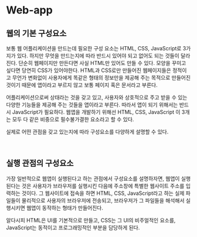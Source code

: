 # Web-app

## 웹의 기본 구성요소

보통 웹 어플리케이션을 만드는데 필요한 구성 요소는 HTML, CSS, JavaScript로 3가지가 있다. 하지만 무엇을 만드는지에 따라 반드시 있어야 되고 없어도 되는 것들이 달라진다. 단순히 웹페이지만 만든다면 사실 HTML만 있어도 만들 수 있다. 모양을 꾸미고 싶다면 당연히 CSS가 있어야한다. HTML과 CSS로만 만들어진 웹페이지들은 정적이고 무언가 변화없이 사용자에게 똑같은 형태의 정보만을 제공해 주는 목적으로 만들어진 것이기 때문에 앱이라고 부르지 않고 보통 페이지 혹은 문서라고 부른다.

어플리케이션으로써 상태라는 것을 갖고 있고, 사용자와 상호적으로 주고 받을 수 있는 다양한 기능들을 제공해 주는 것들을 앱이라고 부른다. 따라서 앱이 되기 위해서는 반드시 JavaScript가 필요하다. 웹앱을 개발하기 위해선 HTML, CSS, JavaScript 이 3개는 모두 다 같은 비중으로 필수불가결한 요소라고 할 수 있다.

실제로 어떤 관점을 갖고 있는지에 따라 구성요소를 다양하게 설명할 수 있다.

<br />

## 실행 관점의 구성요소

가장 일반적으로 웹앱이 실행된다고 하는 관점에서 구성요소를 설명하자면, 웹앱이 실행된다는 것은 사용자가 브라우저를 실행시킨 다음에 주소창에 특별한 웹사이트 주소를 입력하는 것이다. 그 웹사이트에 접속을 하면 HTML, CSS, JavaScript라고 하는 실제 파일들이 물리적으로 사용자의 브라우저에 전송되고, 브라우저가 그 파일들을 해석해서 실행시키면 웹앱이 동작하는 형태가 만들어진다.

알다시피 HTML은 UI를 기본적으로 만들고, CSS는 그 UI의 비주얼적인 요소를, JavaScript는 동적이고 프로그래밍적인 부분을 담당하게 된다.
